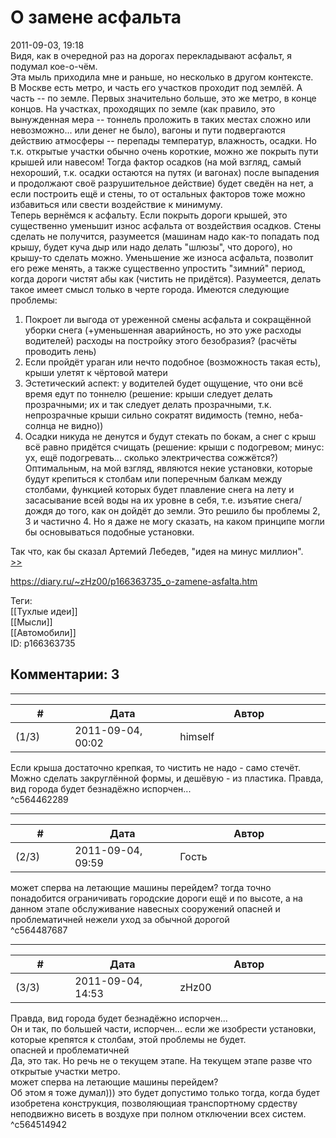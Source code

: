 О замене асфальта
=================

  
2011-09-03, 19:18  
 Видя, как в очередной раз на дорогах перекладывают асфальт, я подумал кое-о-чём.   
 Эта мыль приходила мне и раньше, но несколько в другом контексте.   
 В Москве есть метро, и часть его участков проходит под землёй. А часть -- по земле. Первых значительно больше, это же метро, в конце концов. На участках, проходящих по земле (как правило, это вынужденная мера -- тоннель проложить в таких местах сложно или невозможно... или денег не было), вагоны и пути подвергаются действию атмосферы -- перепады температур, влажность, осадки. Но т.к. открытые участки обычно очень короткие, можно же покрыть пути крышей или навесом! Тогда фактор осадков (на мой взгляд, самый нехороший, т.к. осадки остаются на путях (и вагонах) после выпадения и продолжают своё разрушительное действие) будет сведён на нет, а если построить ещё и стены, то от остальных факторов тоже можно избавиться или свести воздействие к минимуму.   
 Теперь вернёмся к асфальту. Если покрыть дороги крышей, это существенно уменьшит износ асфальта от воздействия осадков. Стены сделать не получится, разумеется (машинам надо как-то попадать под крышу, будет куча дыр или надо делать "шлюзы", что дорого), но крышу-то сделать можно. Уменьшение же износа асфальта, позволит его реже менять, а также существенно упростить "зимний" период, когда дороги чистят абы как (чистить не придётся). Разумеется, делать такое имеет смысл только в черте города. Имеются следующие проблемы:   
 1) Покроет ли выгода от уреженной смены асфальта и сокращённой уборки снега (+уменьшенная аварийность, но это уже расходы водителей) расходы на постройку этого безобразия? (расчёты проводить лень)   
 2) Если пройдёт ураган или нечто подобное (возможность такая есть), крыши улетят к чёртовой матери   
 3) Эстетический аспект: у водителей будет ощущение, что они всё время едут по тоннелю (решение: крыши следует делать прозрачными; их и так следует делать прозрачными, т.к. непрозрачные крыши сильно сократят видимость (темно, неба-солнца не видно))   
 4) Осадки никуда не денутся и будут стекать по бокам, а снег с крыш всё равно придётся счищать (решение: крыши с подогревом; минус: ух, ещё подогревать... сколько электричества сожжётся?)   
 Оптимальным, на мой взгляд, являются некие установки, которые будут крепиться к столбам или поперечным балкам между столбами, функцией которых будет плавление снега на лету и засасывание всей воды на их уровне в себя, т.е. изъятие снега/дождя до того, как он дойдёт до земли. Это решило бы проблемы 2, 3 и частично 4. Но я даже не могу сказать, на каком принципе могли бы основываться подобные установки.   
   
 Так что, как бы сказал Артемий Лебедев, "идея на минус миллион".   
  [>>](Снова%20о%20замене%20асфальта)    
  
<https://diary.ru/~zHz00/p166363735_o-zamene-asfalta.htm>  
  
Теги:  
[[Тухлые идеи]]  
[[Мысли]]  
[[Автомобили]]  
ID: p166363735  


Комментарии: 3
--------------

  


---



|         #         |              Дата              |                     Автор                     |           ID           |
| --- | --- | --- | --- |
| (1/3) | 2011-09-04, 00:02 | himself | c564462289 |

  
 Если крыша достаточно крепкая, то чистить не надо - само стечёт. Можно сделать закруглённой формы, и дешёвую - из пластика. Правда, вид города будет безнадёжно испорчен...   
 ^c564462289

---



|         #         |              Дата              |                     Автор                     |           ID           |
| --- | --- | --- | --- |
| (2/3) | 2011-09-04, 09:59 | Гость | c564487687 |

  
 может сперва на летающие машины перейдем? тогда точно понадобится ограничивать городские дороги ещё и по высоте, а на данном этапе обслуживание навесных сооружений опасней и проблематичней нежели уход за обычной дорогой   
 ^c564487687

---



|         #         |              Дата              |                     Автор                     |           ID           |
| --- | --- | --- | --- |
| (3/3) | 2011-09-04, 14:53 | zHz00 | c564514942 |

  
  Правда, вид города будет безнадёжно испорчен...    
 Он и так, по большей части, испорчен... если же изобрести установки, которые крепятся к столбам, этой проблемы не будет.   
  опасней и проблематичней    
 Да, это так. Но речь не о текущем этапе. На текущем этапе разве что открытые участки метро.   
  может сперва на летающие машины перейдем?    
 Об этом я тоже думал))) это будет допустимо только тогда, когда будет изобретена конструкция, позволяющиая транспортному срдеству неподвижно висеть в воздухе при полном отключении всех систем.   
 ^c564514942